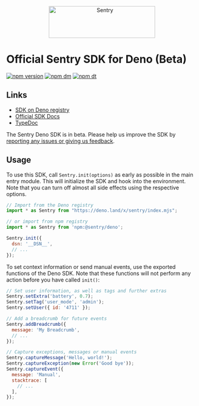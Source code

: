 <p align="center">
  <a href="https://sentry.io/?utm_source=github&utm_medium=logo" target="_blank">
    <img src="https://sentry-brand.storage.googleapis.com/sentry-wordmark-dark-280x84.png" alt="Sentry" width="280" height="84">
  </a>
</p>

# Official Sentry SDK for Deno (Beta)

[![npm version](https://img.shields.io/npm/v/@sentry/deno.svg)](https://www.npmjs.com/package/@sentry/deno)
[![npm dm](https://img.shields.io/npm/dm/@sentry/deno.svg)](https://www.npmjs.com/package/@sentry/deno)
[![npm dt](https://img.shields.io/npm/dt/@sentry/deno.svg)](https://www.npmjs.com/package/@sentry/deno)

## Links

- [SDK on Deno registry](https://deno.land/x/sentry)
- [Official SDK Docs](https://docs.sentry.io/quickstart/)
- [TypeDoc](http://getsentry.github.io/sentry-javascript/)

The Sentry Deno SDK is in beta. Please help us improve the SDK by [reporting any issues or giving us feedback](https://github.com/getsentry/sentry-javascript/issues).

## Usage

To use this SDK, call `Sentry.init(options)` as early as possible in the main entry module. This will initialize the SDK and
hook into the environment. Note that you can turn off almost all side effects using the respective options.

```javascript
// Import from the Deno registry
import * as Sentry from "https://deno.land/x/sentry/index.mjs";

// or import from npm registry
import * as Sentry from 'npm:@sentry/deno';

Sentry.init({
  dsn: '__DSN__',
  // ...
});
```

To set context information or send manual events, use the exported functions of the Deno SDK. Note that these
functions will not perform any action before you have called `init()`:

```javascript
// Set user information, as well as tags and further extras
Sentry.setExtra('battery', 0.7);
Sentry.setTag('user_mode', 'admin');
Sentry.setUser({ id: '4711' });

// Add a breadcrumb for future events
Sentry.addBreadcrumb({
  message: 'My Breadcrumb',
  // ...
});

// Capture exceptions, messages or manual events
Sentry.captureMessage('Hello, world!');
Sentry.captureException(new Error('Good bye'));
Sentry.captureEvent({
  message: 'Manual',
  stacktrace: [
    // ...
  ],
});
```



